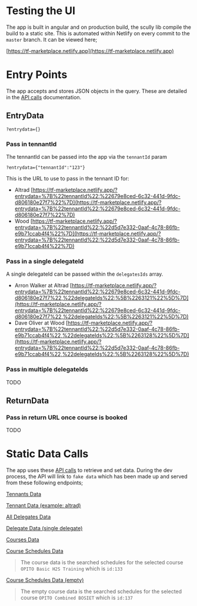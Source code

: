 # Testing the UI

The app is built in angular and on production build, the scully lib compile the build to a static site. This is automated within Netlify on every commit to the `master` branch. It can be viewed here;

[https://tf-marketplace.netlify.app](https://tf-marketplace.netlify.app)

# Entry Points

The app accepts and stores JSON objects in the query. These are detailed in the [API calls](https://github.com/guybrown78/marketplace-booking/blob/master/API.md) documentation. 


## EntryData

`?entrydata={}`

### Pass in tennantId
The tennantId can be passed into the app via the `tennantId` param

`?entrydata={"tennantId":"123"}`

This is the URL to use to pass in the tennant ID for:

- Altrad
[https://tf-marketplace.netlify.app/?entrydata=%7B%22tennantId%22:%22679e8ced-6c32-441d-9fdc-d806180e27f7%22%7D](https://tf-marketplace.netlify.app/?entrydata=%7B%22tennantId%22:%22679e8ced-6c32-441d-9fdc-d806180e27f7%22%7D)
- Wood
[https://tf-marketplace.netlify.app/?entrydata=%7B%22tennantId%22:%22d5d7e332-0aaf-4c78-86fb-e9b71ccab4f4%22%7D](https://tf-marketplace.netlify.app/?entrydata=%7B%22tennantId%22:%22d5d7e332-0aaf-4c78-86fb-e9b71ccab4f4%22%7D)

### Pass in a single delegateId
A single delegateId can be passed within the `delegatesIds` array. 

- Arron Walker at Altrad [https://tf-marketplace.netlify.app/?entrydata=%7B%22tennantId%22:%22679e8ced-6c32-441d-9fdc-d806180e27f7%22,%22delegateIds%22:%5B%2263121%22%5D%7D](https://tf-marketplace.netlify.app/?entrydata=%7B%22tennantId%22:%22679e8ced-6c32-441d-9fdc-d806180e27f7%22,%22delegateIds%22:%5B%2263121%22%5D%7D)
- Dave Oliver at Wood [https://tf-marketplace.netlify.app/?entrydata=%7B%22tennantId%22:%22d5d7e332-0aaf-4c78-86fb-e9b71ccab4f4%22,%22delegateIds%22:%5B%2263128%22%5D%7D](https://tf-marketplace.netlify.app/?entrydata=%7B%22tennantId%22:%22d5d7e332-0aaf-4c78-86fb-e9b71ccab4f4%22,%22delegateIds%22:%5B%2263128%22%5D%7D)


### Pass in multiple delegateIds
TODO

## ReturnData
### Pass in return URL once course is booked
TODO

# Static Data Calls

The app uses these [API calls](https://github.com/guybrown78/marketplace-booking/blob/master/API.md) to retrieve and set data. During the dev process, the API will link to `fake data` which has been made up and served from these following endpoints;

[Tennants Data](https://my-json-server.typicode.com/guybrown78/api-tennants/db)

[Tennant Data (example: altrad)](https://my-json-server.typicode.com/guybrown78/api-tennants/results/679e8ced-6c32-441d-9fdc-d806180e27f7)

[All Delegates Data](https://my-json-server.typicode.com/guybrown78/api-delegates/db)

[Delegate Data (single delegate)](https://my-json-server.typicode.com/guybrown78/api-delegates/results/63121)

[Courses Data](https://my-json-server.typicode.com/guybrown78/api-courses/db)

[Course Schedules Data](https://my-json-server.typicode.com/guybrown78/api-course/db)
> The course data is the searched schedules for the selected course `OPITO Basic H2S Training` which is `id:133`

[Course Schedules Data (empty)](https://my-json-server.typicode.com/guybrown78/api-course-137/db)
> The empty course data is the searched schedules for the selected course `OPITO Combined BOSIET` which is `id:137`